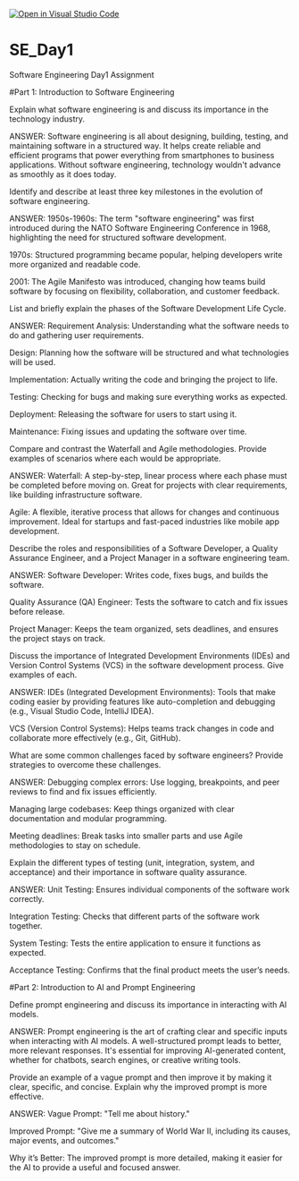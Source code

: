 [![Open in Visual Studio Code](https://classroom.github.com/assets/open-in-vscode-2e0aaae1b6195c2367325f4f02e2d04e9abb55f0b24a779b69b11b9e10269abc.svg)](https://classroom.github.com/online_ide?assignment_repo_id=18370178&assignment_repo_type=AssignmentRepo)
# SE_Day1
Software Engineering Day1 Assignment

#Part 1: Introduction to Software Engineering

Explain what software engineering is and discuss its importance in the technology industry.

ANSWER: Software engineering is all about designing, building, testing, and maintaining software in a structured way. It helps create reliable and efficient programs that power everything from smartphones to business applications. Without software engineering, technology wouldn't advance as smoothly as it does today.


Identify and describe at least three key milestones in the evolution of software engineering.

ANSWER: 1950s-1960s: The term "software engineering" was first introduced during the NATO Software Engineering Conference in 1968, highlighting the need for structured software development.

1970s: Structured programming became popular, helping developers write more organized and readable code.

2001: The Agile Manifesto was introduced, changing how teams build software by focusing on flexibility, collaboration, and customer feedback.


List and briefly explain the phases of the Software Development Life Cycle.

ANSWER: Requirement Analysis: Understanding what the software needs to do and gathering user requirements.

Design: Planning how the software will be structured and what technologies will be used.

Implementation: Actually writing the code and bringing the project to life.

Testing: Checking for bugs and making sure everything works as expected.

Deployment: Releasing the software for users to start using it.

Maintenance: Fixing issues and updating the software over time.


Compare and contrast the Waterfall and Agile methodologies. Provide examples of scenarios where each would be appropriate.

ANSWER: Waterfall: A step-by-step, linear process where each phase must be completed before moving on. Great for projects with clear requirements, like building infrastructure software.

Agile: A flexible, iterative process that allows for changes and continuous improvement. Ideal for startups and fast-paced industries like mobile app development.

Describe the roles and responsibilities of a Software Developer, a Quality Assurance Engineer, and a Project Manager in a software engineering team.

ANSWER: Software Developer: Writes code, fixes bugs, and builds the software.

Quality Assurance (QA) Engineer: Tests the software to catch and fix issues before release.

Project Manager: Keeps the team organized, sets deadlines, and ensures the project stays on track.


Discuss the importance of Integrated Development Environments (IDEs) and Version Control Systems (VCS) in the software development process. Give examples of each.

ANSWER: IDEs (Integrated Development Environments): Tools that make coding easier by providing features like auto-completion and debugging (e.g., Visual Studio Code, IntelliJ IDEA).

VCS (Version Control Systems): Helps teams track changes in code and collaborate more effectively (e.g., Git, GitHub).


What are some common challenges faced by software engineers? Provide strategies to overcome these challenges.

ANSWER: Debugging complex errors: Use logging, breakpoints, and peer reviews to find and fix issues efficiently.

Managing large codebases: Keep things organized with clear documentation and modular programming.

Meeting deadlines: Break tasks into smaller parts and use Agile methodologies to stay on schedule.


Explain the different types of testing (unit, integration, system, and acceptance) and their importance in software quality assurance.

ANSWER: Unit Testing: Ensures individual components of the software work correctly.

Integration Testing: Checks that different parts of the software work together.

System Testing: Tests the entire application to ensure it functions as expected.

Acceptance Testing: Confirms that the final product meets the user’s needs.


#Part 2: Introduction to AI and Prompt Engineering


Define prompt engineering and discuss its importance in interacting with AI models.

ANSWER: Prompt engineering is the art of crafting clear and specific inputs when interacting with AI models. A well-structured prompt leads to better, more relevant responses. It's essential for improving AI-generated content, whether for chatbots, search engines, or creative writing tools.


Provide an example of a vague prompt and then improve it by making it clear, specific, and concise. Explain why the improved prompt is more effective.

ANSWER: Vague Prompt: "Tell me about history."

Improved Prompt: "Give me a summary of World War II, including its causes, major events, and outcomes."

Why it’s Better: The improved prompt is more detailed, making it easier for the AI to provide a useful and focused answer.
